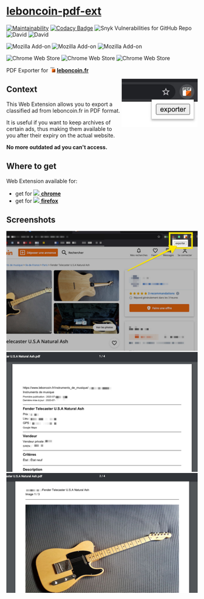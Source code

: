 # [leboncoin-pdf-ext](https://github.com/bamdadsabbagh/leboncoin-pdf-ext)

[![Maintainability](https://api.codeclimate.com/v1/badges/90c2b2e5d1c33e53448d/maintainability)](https://codeclimate.com/github/bamdadsabbagh/leboncoin-pdf-ext/maintainability)
[![Codacy Badge](https://app.codacy.com/project/badge/Grade/541249b0c60f4948819bdde8906be1b5)](https://www.codacy.com/manual/bamdadsabbagh/leboncoin-pdf-ext?utm_source=github.com&amp;utm_medium=referral&amp;utm_content=bamdadsabbagh/leboncoin-pdf-ext&amp;utm_campaign=Badge_Grade)
![Snyk Vulnerabilities for GitHub Repo](https://img.shields.io/snyk/vulnerabilities/github/bamdadsabbagh/leboncoin-pdf-ext)
![David](https://img.shields.io/david/bamdadsabbagh/leboncoin-pdf-ext)
![David](https://img.shields.io/david/dev/bamdadsabbagh/leboncoin-pdf-ext)

![Mozilla Add-on](https://img.shields.io/amo/v/leboncoin-pdf)
![Mozilla Add-on](https://img.shields.io/amo/stars/leboncoin-pdf)
![Mozilla Add-on](https://img.shields.io/amo/users/leboncoin-pdf)

![Chrome Web Store](https://img.shields.io/chrome-web-store/v/mifkoblilhehppoemadbhopbbijpifcj)
![Chrome Web Store](https://img.shields.io/chrome-web-store/v/mifkoblilhehppoemadbhopbbijpifcj)
![Chrome Web Store](https://img.shields.io/chrome-web-store/users/mifkoblilhehppoemadbhopbbijpifcj)

PDF Exporter for <img width=15 src="./src/assets/icon.png"> [**leboncoin.fr**](https://www.leboncoin.fr/)

<img align=right width=200 src="./assets/screenshots/promo_small.jpg">

## Context

This Web Extension allows you to export a classified ad from leboncoin.fr
in PDF format.

It is useful if you want to keep archives of certain ads,
thus making them available to you after their expiry on the actual website.

**No more outdated ad you can't access.**

## Where to get

Web Extension available for:

- get for [<img height=15 src="https://icons.iconarchive.com/icons/cornmanthe3rd/plex/256/Internet-chrome-icon.png"> **chrome**](https://chrome.google.com/webstore/detail/pdf-exporter-for-leboncoi/mifkoblilhehppoemadbhopbbijpifcj)
- get for [<img height=15 src="https://icons.iconarchive.com/icons/cornmanthe3rd/plex/256/Internet-firefox-icon.png"> **firefox**](https://addons.mozilla.org/en-US/firefox/addon/leboncoin-pdf/)

## Screenshots

<p align=center>
  <img width=600 src="./assets/screenshots/001.jpg">
  <img width=600 src="./assets/screenshots/002.jpg">
  <img width=600 src="./assets/screenshots/003.jpg">
</p>
